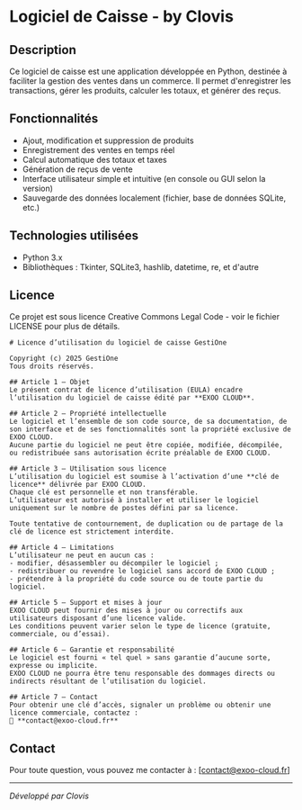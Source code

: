 # Logiciel de Caisse - by Clovis

## Description

Ce logiciel de caisse est une application développée en Python, destinée à faciliter la gestion des ventes dans un commerce. Il permet d'enregistrer les transactions, gérer les produits, calculer les totaux, et générer des reçus.

## Fonctionnalités

- Ajout, modification et suppression de produits
- Enregistrement des ventes en temps réel
- Calcul automatique des totaux et taxes
- Génération de reçus de vente
- Interface utilisateur simple et intuitive (en console ou GUI selon la version)
- Sauvegarde des données localement (fichier, base de données SQLite, etc.)

## Technologies utilisées

- Python 3.x
- Bibliothèques : Tkinter, SQLite3, hashlib, datetime, re, et d'autre

## Licence

Ce projet est sous licence Creative Commons Legal Code - voir le fichier LICENSE pour plus de détails.

    # Licence d’utilisation du logiciel de caisse GestiOne
    
    Copyright (c) 2025 GestiOne
    Tous droits réservés.
    
    ## Article 1 – Objet
    Le présent contrat de licence d’utilisation (EULA) encadre l’utilisation du logiciel de caisse édité par **EXOO CLOUD**.
    
    ## Article 2 – Propriété intellectuelle
    Le logiciel et l’ensemble de son code source, de sa documentation, de son interface et de ses fonctionnalités sont la propriété exclusive de EXOO CLOUD.  
    Aucune partie du logiciel ne peut être copiée, modifiée, décompilée, ou redistribuée sans autorisation écrite préalable de EXOO CLOUD.
    
    ## Article 3 – Utilisation sous licence
    L’utilisation du logiciel est soumise à l’activation d’une **clé de licence** délivrée par EXOO CLOUD.  
    Chaque clé est personnelle et non transférable.  
    L’utilisateur est autorisé à installer et utiliser le logiciel uniquement sur le nombre de postes défini par sa licence.
    
    Toute tentative de contournement, de duplication ou de partage de la clé de licence est strictement interdite.
    
    ## Article 4 – Limitations
    L’utilisateur ne peut en aucun cas :
    - modifier, désassembler ou décompiler le logiciel ;
    - redistribuer ou revendre le logiciel sans accord de EXOO CLOUD ;
    - prétendre à la propriété du code source ou de toute partie du logiciel.
    
    ## Article 5 – Support et mises à jour
    EXOO CLOUD peut fournir des mises à jour ou correctifs aux utilisateurs disposant d’une licence valide.  
    Les conditions peuvent varier selon le type de licence (gratuite, commerciale, ou d’essai).
    
    ## Article 6 – Garantie et responsabilité
    Le logiciel est fourni « tel quel » sans garantie d’aucune sorte, expresse ou implicite.  
    EXOO CLOUD ne pourra être tenu responsable des dommages directs ou indirects résultant de l’utilisation du logiciel.
    
    ## Article 7 – Contact
    Pour obtenir une clé d’accès, signaler un problème ou obtenir une licence commerciale, contactez :  
    📧 **contact@exoo-cloud.fr**
    
    
    
## Contact

Pour toute question, vous pouvez me contacter à : [[contact@exoo-cloud.fr](mailto:contact@exoo-cloud.fr)]

---

*Développé par Clovis*
